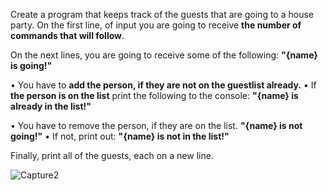 Create a program that keeps track of the guests that are going to a house party. On the first line, of input you are going to receive **the number of commands that will follow**.

On the next lines, you are going to receive some of the following:  **"{name} is going!"**

•	You have to **add the person, if they are not on the guestlist already.**
•	If **the person is on the list** print the following to the console: **"{name} is already in the list!"**

•	You have to remove the person, if they are on the list. 
**"{name} is not going!"**
•	If not, print out: **"{name} is not in the list!"**

Finally, print all of the guests, each on a new line.

![Capture2](https://user-images.githubusercontent.com/45227327/196267575-e778451f-3909-49ff-9589-5dd11c766a8f.PNG)
